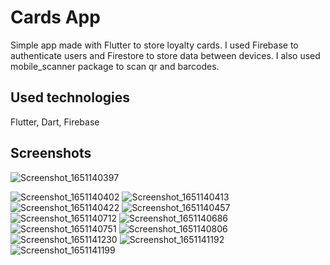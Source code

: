 # Cards App

Simple app made with Flutter to store loyalty cards. I used Firebase to authenticate users and Firestore to store data between devices. I also used mobile_scanner package to scan qr and barcodes.

## Used technologies
Flutter, Dart, Firebase

## Screenshots

![Screenshot_1651140397](https://user-images.githubusercontent.com/77902674/165739784-47f5e898-523a-4bfe-8cec-3f36f9b2d131.png)

![Screenshot_1651140402](https://user-images.githubusercontent.com/77902674/165739798-d2de29f4-6048-4112-a5b7-444d21516a4e.png)
![Screenshot_1651140413](https://user-images.githubusercontent.com/77902674/165739804-036a9f56-439d-4648-87aa-8ff8fd2867ec.png)
![Screenshot_1651140422](https://user-images.githubusercontent.com/77902674/165739806-51eb3cb1-4ce3-4f90-9060-981492878223.png)
![Screenshot_1651140457](https://user-images.githubusercontent.com/77902674/165739814-84611fad-b3c1-430a-9c3d-903384970b00.png)
![Screenshot_1651140712](https://user-images.githubusercontent.com/77902674/165739838-71831820-2d9f-4407-ae66-b8f9a8d5a1b7.png)
![Screenshot_1651140686](https://user-images.githubusercontent.com/77902674/165739868-52c71c09-3b81-4c2f-8d4e-77cedef7f5ca.png)
![Screenshot_1651140751](https://user-images.githubusercontent.com/77902674/165739879-542dc7c4-e291-4906-8935-ce6cf0f3673e.png)
![Screenshot_1651140806](https://user-images.githubusercontent.com/77902674/165739890-8739e652-fd1c-48f4-9db9-e5ae5677f8dc.png)
![Screenshot_1651141230](https://user-images.githubusercontent.com/77902674/165739915-2edf30d4-4d7e-40c0-890b-d9db3c184973.png)
![Screenshot_1651141192](https://user-images.githubusercontent.com/77902674/165739939-0e0d133d-c4ea-4e13-979a-6be15f5adc9f.png)
![Screenshot_1651141199](https://user-images.githubusercontent.com/77902674/165739944-78e90695-252d-4f9a-a172-e8951f5b3fbe.png)

